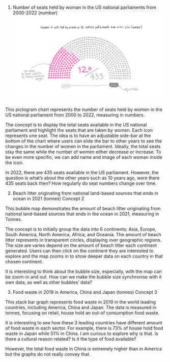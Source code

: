 1) Number of seats held by woman in the US national parliaments from 2000-2022 (number)
![image](https://github.com/skyladfah/Major-Studio/blob/main/sketches_1.jpeg)

This pictogram chart represents the number of seats held by women in the US national parliament from 2000 to 2022, measuring in numbers.

The concept is to display the total seats available in the US national parliament and highlight the seats that are taken by women. Each icon represents one seat. The idea is to have an adjustable side-bar at the bottom of the chart where users can slide the bar to other years to see the changes in the number of women in the parliament. Ideally, the total seats stay the same while the number of women either decrease or increase. To be even more specific, we can add name and image of each woman inside the icon.

In 2022, there are 435 seats available in the US parliament. However, the question is what’s about the other years such as 10 years ago, were there 435 seats back then? How regularly do seat numbers change over time.

2) Beach litter originating from national land-based sources that ends in ocean in 2021 (tonnes)
Concept 2

This bubble map demonstrates the amount of beach litter originating from national land-based sources that ends in the ocean in 2021, measuring in Tonnes.

The concept is to initially group the data into 6 continents; Asia, Europe, South America, North America, Africa, and Oceania. The amount of beach litter represents in transparent circles, displaying over geographic regions. The size are varies depend on the amount of beach litter each continent generated. Users can then click on the continent they are interested to explore and the map zooms in to show deeper data on each country in that chosen continent.

It is interesting to think about the bubble size, especially, with the map can be zoom-in and out. How can we make the bubble size synchronise with it own data, as well as other bubbles’ data?

3) Food waste in 2019 in America, China and Japan (tonnes)
Concept 3

This stack bar graph represents food waste in 2019 in the world leading countries, including America, China and Japan. The data is measured in tonnes, focusing on retail, house hold an out-of consumption food waste.

It is interesting to see how these 3 leading countries have different amount of food waste in each sector. For example, there is 73% of house hold food waste in Japan while 51% in China. I am curious to explore why is that. Is there a cultural reason related? Is it the type of food available?

However, the total food waste in China is extremely higher than in America but the graphs do not really convey that.

